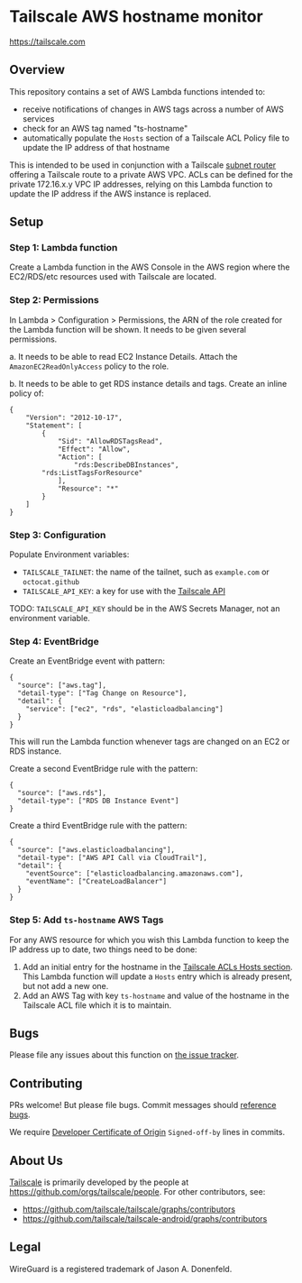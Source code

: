 # Tailscale AWS hostname monitor

https://tailscale.com

## Overview

This repository contains a set of AWS Lambda functions intended to:
- receive notifications of changes in AWS tags across a number of
  AWS services
- check for an AWS tag named "ts-hostname"
- automatically populate the `Hosts` section of a Tailscale ACL
  Policy file to update the IP address of that hostname

This is intended to be used in conjunction with a Tailscale
[subnet router](https://tailscale.com/kb/1019/subnets/) offering
a Tailscale route to a private AWS VPC. ACLs can be defined for
the private 172.16.x.y VPC IP addresses, relying on this Lambda
function to update the IP address if the AWS instance is replaced.

## Setup

### Step 1: Lambda function
Create a Lambda function in the AWS Console in the AWS region where
the EC2/RDS/etc resources used with Tailscale are located.


### Step 2: Permissions
In Lambda > Configuration > Permissions, the ARN of the role created for the
Lambda function will be shown. It needs to be given several permissions.

a. It needs to be able to read EC2 Instance Details. Attach the
`AmazonEC2ReadOnlyAccess` policy to the role.
 
b. It needs to be able to get RDS instance details and tags. Create
an inline policy of:
```
{
    "Version": "2012-10-17",
    "Statement": [
        {
            "Sid": "AllowRDSTagsRead",
            "Effect": "Allow",
            "Action": [
                "rds:DescribeDBInstances",
		"rds:ListTagsForResource"
            ],
            "Resource": "*"
        }
    ]
}
```

### Step 3: Configuration
Populate Environment variables:
- `TAILSCALE_TAILNET`: the name of the tailnet, such as `example.com` or `octocat.github`
- `TAILSCALE_API_KEY`: a key for use with the [Tailscale API](https://tailscale.com/kb/1101/api/)

TODO: `TAILSCALE_API_KEY` should be in the AWS Secrets Manager, not an environment variable.

### Step 4: EventBridge
Create an EventBridge event with pattern:
```
{
  "source": ["aws.tag"],
  "detail-type": ["Tag Change on Resource"],
  "detail": {
    "service": ["ec2", "rds", "elasticloadbalancing"]
  }
}
```
This will run the Lambda function whenever tags are changed on an EC2 or RDS instance.

Create a second EventBridge rule with the pattern:
```
{
  "source": ["aws.rds"],
  "detail-type": ["RDS DB Instance Event"]
}
```

Create a third EventBridge rule with the pattern:
```
{
  "source": ["aws.elasticloadbalancing"],
  "detail-type": ["AWS API Call via CloudTrail"],
  "detail": {
    "eventSource": ["elasticloadbalancing.amazonaws.com"],
    "eventName": ["CreateLoadBalancer"]
  }
}
```

### Step 5: Add `ts-hostname` AWS Tags
For any AWS resource for which you wish this Lambda function to keep the IP
address up to date, two things need to be done:
1. Add an initial entry for the hostname in the [Tailscale ACLs Hosts section](https://login.tailscale.com/admin/acls).
   This Lambda function will update a `Hosts` entry which is already present, but not
   add a new one.
1. Add an AWS Tag with key `ts-hostname` and value of the hostname in the Tailscale ACL
   file which it is to maintain.

## Bugs

Please file any issues about this function on
[the issue tracker](https://github.com/tailscale/tailscale/issues).

## Contributing

PRs welcome! But please file bugs. Commit messages should [reference
bugs](https://docs.github.com/en/github/writing-on-github/autolinked-references-and-urls).

We require [Developer Certificate of
Origin](https://en.wikipedia.org/wiki/Developer_Certificate_of_Origin)
`Signed-off-by` lines in commits.

## About Us

[Tailscale](https://tailscale.com/) is primarily developed by the
people at https://github.com/orgs/tailscale/people. For other contributors,
see:

* https://github.com/tailscale/tailscale/graphs/contributors
* https://github.com/tailscale/tailscale-android/graphs/contributors

## Legal

WireGuard is a registered trademark of Jason A. Donenfeld.
